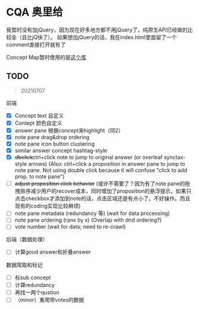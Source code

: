 # CQA 奥里给

我暂时没有加jQuery，因为现在好多地方都不用jQuery了，纯原生API已经做的比较全（且比jQ快了）。
如果想加jQuery的话，我在index.html里面留了一个comment直接打开就有了

Concept Map暂时使用的是[这个库](https://github.com/hizzgdev/jsmind/blob/master/docs/zh/1.usage.md)

## TODO

> 20210707

前端

* [x] Concept text 自定义
* [x] Contept 颜色自定义
* [x] answer pane 根据concept来highlight（同2）
* [x] note pane drag&drop ordering
* [x] note pane icon button clustering
* [x] similar answer concept hashtag-style
* [x] ~~dbclick~~ctrl+click note to jump to original answer (or overleaf synctax-style arrows) (Also: ctrl+click a proposition in answer pane to jump to note pane. Not using double click because it will confuse "click to add prop. to note pane")
* [ ] ~~adjust proposition click behavior~~ (或许不需要了？因为有了note pane的拖拽排序减少用户的recover成本，同时增加了proposition的悬浮提示。如果只点击checkbox才添加到note的话，点击区域还是有点小了。不好操作。而且现有的coding实现比较麻烦)
* [ ] note pane metadata (redundancy 等) (wait for data processing)
* [ ] note pane ordering (ranx by x) (Overlap with dnd ordering?)
* [ ] vote number (wait for data; need to re-crawl)

后端（数据处理）

* [ ] 计算good answer和折叠answer

数据爬取和标记

* [ ] 标sub concept
* [ ] 计算redundancy
* [ ] 再找一两个qustion
* [ ] （minor）重爬带votes的数据
